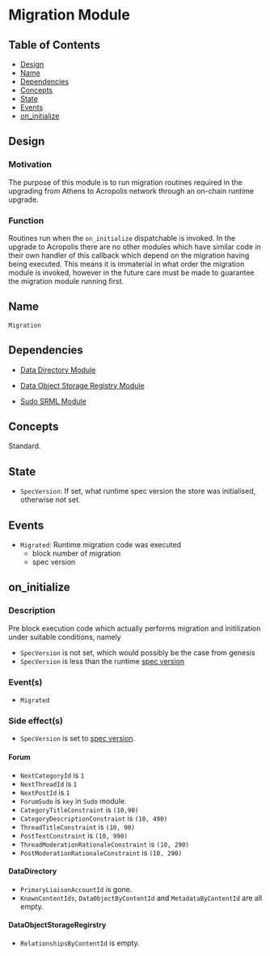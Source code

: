 # Migration Module

## Table of Contents

- [Design](#design)
- [Name](#name)
- [Dependencies](#dependencies)
- [Concepts](#concepts)
- [State](#state)
- [Events](#events)
- [on_initialize](#on_initialize)

## Design

### Motivation

The purpose of this module is to run migration routines required in the upgrading from Athens to Acropolis network through an on-chain runtime upgrade.

### Function

Routines run when the `on_initialize` dispatchable is invoked. In the upgrade to Acropolis there are no other modules which have similar code in their own handler of this callback which depend on the migration having being executed. This means it is immaterial in what order the migration module is invoked, however in the future care must be made to guarantee the migration module running first.

## Name

`Migration`

## Dependencies

 - [Data Directory Module](./substrate-runtime/data-directory-module.md)

 - [Data Object Storage Registry Module](./substrate-runtime/data-object-storage-registry.md)

 - [Sudo SRML Module](#)

## Concepts

Standard.

## State

- `SpecVersion`: If set, what runtime spec version the store was initialised, otherwise not set.

## Events

- `Migrated`: Runtime migration code was executed
  - block number of migration
  - spec version

## on_initialize

### Description

Pre block execution code which actually performs migration and initilization under suitable conditions, namely

- `SpecVersion` is not set, which would possibly be the case from genesis
- `SpecVersion` is less than the runtime [spec version](../README.md#runtime-version)

### Event(s)

- `Migrated`

### Side effect(s)

- `SpecVersion` is set to [spec version](../README.md#runtime-version).

#### Forum

- `NextCategoryId` is `1`
- `NextThreadId` is `1`
- `NextPostId` is `1`
- `ForumSudo` is `key` in `Sudo` module.
- `CategoryTitleConstraint` is `(10,90)`
- `CategoryDescriptionConstraint` is `(10, 490)`
- `ThreadTitleConstraint` is `(10, 90)`
- `PostTextConstraint` is `(10, 990)`
- `ThreadModerationRationaleConstraint` is `(10, 290)`
- `PostModerationRationaleConstraint` is `(10, 290)`

#### DataDirectory

- `PrimaryLiaisonAccountId` is gone.
- `KnownContentIds`, `DataObjectByContentId` and `MetadataByContentId` are all empty.

#### DataObjectStorageRegirstry

- `RelationshipsByContentId` is empty.
